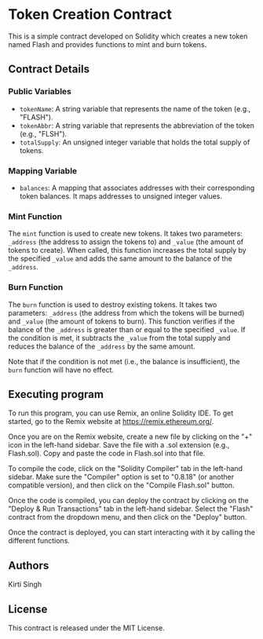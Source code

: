 # Token Creation Contract

This is a simple contract developed on Solidity which creates a new token named Flash and provides functions to mint and burn tokens.

## Contract Details

### Public Variables

- `tokenName`: A string variable that represents the name of the token (e.g., "FLASH").
- `tokenAbbr`: A string variable that represents the abbreviation of the token (e.g., "FLSH").
- `totalSupply`: An unsigned integer variable that holds the total supply of tokens.

### Mapping Variable

- `balances`: A mapping that associates addresses with their corresponding token balances. It maps addresses to unsigned integer values.

### Mint Function

The `mint` function is used to create new tokens. It takes two parameters: `_address` (the address to assign the tokens to) and `_value` (the amount of tokens to create). When called, this function increases the total supply by the specified `_value` and adds the same amount to the balance of the `_address`.

### Burn Function

The `burn` function is used to destroy existing tokens. It takes two parameters: `_address` (the address from which the tokens will be burned) and `_value` (the amount of tokens to burn). This function verifies if the balance of the `_address` is greater than or equal to the specified `_value`. If the condition is met, it subtracts the `_value` from the total supply and reduces the balance of the `_address` by the same amount.

Note that if the condition is not met (i.e., the balance is insufficient), the `burn` function will have no effect.

## Executing program

To run this program, you can use Remix, an online Solidity IDE. To get started, go to the Remix website at https://remix.ethereum.org/.

Once you are on the Remix website, create a new file by clicking on the "+" icon in the left-hand sidebar. Save the file with a .sol extension (e.g., Flash.sol). Copy and paste the code in Flash.sol into that file.

To compile the code, click on the "Solidity Compiler" tab in the left-hand sidebar. Make sure the "Compiler" option is set to "0.8.18" (or another compatible version), and then click on the "Compile Flash.sol" button.

Once the code is compiled, you can deploy the contract by clicking on the "Deploy & Run Transactions" tab in the left-hand sidebar. Select the "Flash" contract from the dropdown menu, and then click on the "Deploy" button.

Once the contract is deployed, you can start interacting with it by calling the different functions.

## Authors

Kirti Singh 

## License

This contract is released under the MIT License.
